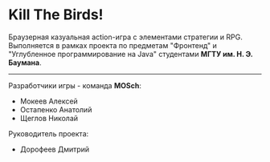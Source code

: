Kill The Birds!
==========


Браузерная казуальная action-игра с элементами стратегии и RPG.
Выполняется в рамках проекта по предметам "Фронтенд" и "Углубленное программирование на Java" студентами **МГТУ им. Н. Э. Баумана**.

-----

Разработчики игры - команда **MOSch**:

 - Мокеев Алексей
 - Остапенко Анатолий
 - Щеглов Николай


Руководитель проекта:

 - Дорофеев Дмитрий

